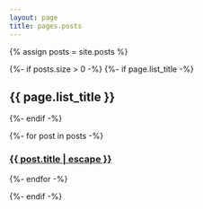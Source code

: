 ```yaml
---
layout: page
title: pages.posts
---
```


{% assign posts = site.posts %}


{%- if posts.size > 0 -%}
  {%- if page.list_title -%}
    <h2 class="post-list-heading">{{ page.list_title }}</h2>
  {%- endif -%}
  <div class="box home-box">
    <div class="post-list">
      {%- for post in posts -%}
        <a class="post-link" href="{{ post.url | relative_url }}">
          <h3>{{ post.title | escape }}</h3>
        </a>
      {%- endfor -%}
    </div>
  </div>

{%- endif -%}
